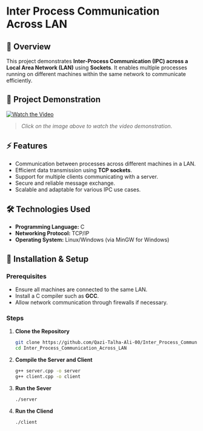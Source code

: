 # Inter Process Communication Across LAN

## 📌 Overview

This project demonstrates **Inter-Process Communication (IPC) across a Local Area Network (LAN)** using **Sockets**. It enables multiple processes running on different machines within the same network to communicate efficiently.

## 🎥 Project Demonstration

[![Watch the Video](https://img.youtube.com/vi/YOUR_VIDEO_ID/0.jpg)](https://www.youtube.com/watch?v=YOUR_VIDEO_ID)

> *Click on the image above to watch the video demonstration.*

## ⚡ Features

- Communication between processes across different machines in a LAN.
- Efficient data transmission using **TCP sockets**.
- Support for multiple clients communicating with a server.
- Secure and reliable message exchange.
- Scalable and adaptable for various IPC use cases.

## 🛠️ Technologies Used

- **Programming Language:** C
- **Networking Protocol:** TCP/IP
- **Operating System:** Linux/Windows (via MinGW for Windows)

## 🚀 Installation & Setup

### Prerequisites

- Ensure all machines are connected to the same LAN.
- Install a C compiler such as **GCC**.
- Allow network communication through firewalls if necessary.

### Steps

1. **Clone the Repository**
   ```sh
   git clone https://github.com/Qazi-Talha-Ali-00/Inter_Process_Communication_Across_LAN.git
   cd Inter_Process_Communication_Across_LAN


2. **Compile the Server and Client**
   ```sh
   g++ server.cpp -o server
   g++ client.cpp -o client


3. **Run the Sever**
   ```sh
   ./server

4. **Run the Cliend**
   ```sh
   ./client
